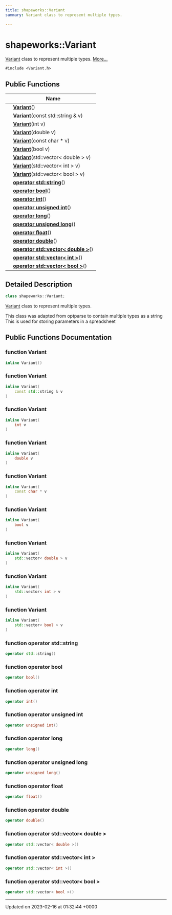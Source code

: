 ```yaml
---
title: shapeworks::Variant
summary: Variant class to represent multiple types. 

---
```


# shapeworks::Variant



[Variant]() class to represent multiple types.  [More...](#detailed-description)


`#include <Variant.h>`

## Public Functions

|                | Name           |
| -------------- | -------------- |
| | **[Variant](../Classes/classshapeworks_1_1Variant.md#function-variant)**() |
| | **[Variant](../Classes/classshapeworks_1_1Variant.md#function-variant)**(const std::string & v) |
| | **[Variant](../Classes/classshapeworks_1_1Variant.md#function-variant)**(int v) |
| | **[Variant](../Classes/classshapeworks_1_1Variant.md#function-variant)**(double v) |
| | **[Variant](../Classes/classshapeworks_1_1Variant.md#function-variant)**(const char * v) |
| | **[Variant](../Classes/classshapeworks_1_1Variant.md#function-variant)**(bool v) |
| | **[Variant](../Classes/classshapeworks_1_1Variant.md#function-variant)**(std::vector< double > v) |
| | **[Variant](../Classes/classshapeworks_1_1Variant.md#function-variant)**(std::vector< int > v) |
| | **[Variant](../Classes/classshapeworks_1_1Variant.md#function-variant)**(std::vector< bool > v) |
| | **[operator std::string](../Classes/classshapeworks_1_1Variant.md#function-operator-stdstring)**() |
| | **[operator bool](../Classes/classshapeworks_1_1Variant.md#function-operator-bool)**() |
| | **[operator int](../Classes/classshapeworks_1_1Variant.md#function-operator-int)**() |
| | **[operator unsigned int](../Classes/classshapeworks_1_1Variant.md#function-operator-unsigned-int)**() |
| | **[operator long](../Classes/classshapeworks_1_1Variant.md#function-operator-long)**() |
| | **[operator unsigned long](../Classes/classshapeworks_1_1Variant.md#function-operator-unsigned-long)**() |
| | **[operator float](../Classes/classshapeworks_1_1Variant.md#function-operator-float)**() |
| | **[operator double](../Classes/classshapeworks_1_1Variant.md#function-operator-double)**() |
| | **[operator std::vector< double >](../Classes/classshapeworks_1_1Variant.md#function-operator-stdvector<-double->)**() |
| | **[operator std::vector< int >](../Classes/classshapeworks_1_1Variant.md#function-operator-stdvector<-int->)**() |
| | **[operator std::vector< bool >](../Classes/classshapeworks_1_1Variant.md#function-operator-stdvector<-bool->)**() |

## Detailed Description

```cpp
class shapeworks::Variant;
```

[Variant]() class to represent multiple types. 

This class was adapted from optparse to contain multiple types as a string This is used for storing parameters in a spreadsheet 

## Public Functions Documentation

### function Variant

```cpp
inline Variant()
```


### function Variant

```cpp
inline Variant(
    const std::string & v
)
```


### function Variant

```cpp
inline Variant(
    int v
)
```


### function Variant

```cpp
inline Variant(
    double v
)
```


### function Variant

```cpp
inline Variant(
    const char * v
)
```


### function Variant

```cpp
inline Variant(
    bool v
)
```


### function Variant

```cpp
inline Variant(
    std::vector< double > v
)
```


### function Variant

```cpp
inline Variant(
    std::vector< int > v
)
```


### function Variant

```cpp
inline Variant(
    std::vector< bool > v
)
```


### function operator std::string

```cpp
operator std::string()
```


### function operator bool

```cpp
operator bool()
```


### function operator int

```cpp
operator int()
```


### function operator unsigned int

```cpp
operator unsigned int()
```


### function operator long

```cpp
operator long()
```


### function operator unsigned long

```cpp
operator unsigned long()
```


### function operator float

```cpp
operator float()
```


### function operator double

```cpp
operator double()
```


### function operator std::vector< double >

```cpp
operator std::vector< double >()
```


### function operator std::vector< int >

```cpp
operator std::vector< int >()
```


### function operator std::vector< bool >

```cpp
operator std::vector< bool >()
```


-------------------------------

Updated on 2023-02-16 at 01:32:44 +0000